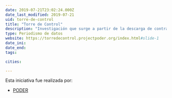 ```yaml
---
date: 2019-07-21T23:02:24.000Z
date_last_modified: 2019-07-21
uid: torre-de-control
title: "Torre de Control"
description: "Investigación que surge a partir de la descarga de contratos relacionados con la construcción del nuevo Aeropuerto Internacional de Ciudad de México, encontrando hallazgos relevadores y mala praxis en la adjudicación de los contratos"
type: Periodismo de datos
website: https://torredecontrol.projectpoder.org/index.html#slide-1
date_ini: 
date_end: 
tags:

cities: 

---
```


Esta iniciativa fue realizada por:

- [PODER](/organizaciones/project-poder)
